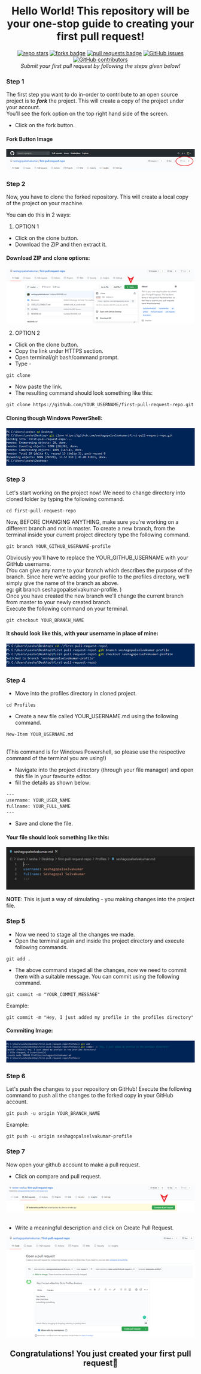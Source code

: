 <h1 align="center">Hello World! This repository will be your one-stop guide to creating your first pull request!</h1>

<div align="center">
    <a href="https://github.com/seshagopalselvakumar/first-pull-request-repo/stargazers"><img src="https://img.shields.io/github/stars/seshagopalselvakumar/first-pull-request-repo" alt="repo stars"></a>
  <a href="https://github.com/seshagopalselvakumar/first-pull-request-repo/network/members"><img src="https://img.shields.io/github/forks/seshagopalselvakumar/first-pull-request-repo" alt="forks badge"></a>
  <a href="https://github.com/seshagopalselvakumar/first-pull-request-repo/pulls"><img src="https://img.shields.io/github/issues-pr/seshagopalselvakumar/first-pull-request-repo" alt="pull requests badge"></a>
  <a href="https://github.com/seshagopalselvakumar/first-pull-request-repo/issues"><img alt="GitHub issues" src="https://img.shields.io/github/issues-raw/seshagopalselvakumar/first-pull-request-repo"></a>
  <a href="https://github.com/seshagopalselvakumar/first-pull-request-repo/graphs/contributors"><img alt="GitHub contributors" src="https://img.shields.io/github/contributors/seshagopalselvakumar/first-pull-request-repo"></a>
</div>

<div align="center">
  <i>Submit your first pull request by following the steps given below!</i>
</div>

### Step 1
The first step you want to do in-order to contribute to an open source project is to **_fork_** the project. This will create a copy of the project under your account.<br>
You'll see the fork option on the top right hand side of the screen.
- Click on the fork button.

<h4>Fork Button Image</h4>
<img src="https://github.com/seshagopalselvakumar/first-pull-request-repo/blob/master/Resources/forkimage.PNG" alt="fork button Image">


### Step 2
Now, you have to clone the forked repository. This will create a local copy of the project on your machine.

You can do this in 2 ways:


  


1. OPTION 1
  - Click on the clone button.
  - Download the ZIP and then extract it.

<h4>Download ZIP and clone options:</h4>
<img src="https://github.com/seshagopalselvakumar/first-pull-request-repo/blob/master/Resources/downloadzip.PNG" alt="Code Button Image">
  
2. OPTION 2
  - Click on the clone button.
  - Copy the link under HTTPS section.
  - Open terminal/git bash/command prompt.
  - Type -
  ```
  git clone
  ```
  - Now paste the link.
  - The resulting command should look something like this:
  ```
  git clone https://github.com/YOUR_USERNAME/first-pull-request-repo.git
  ```
<h4>Cloning though Windows PowerShell:</h4>
  <img src="https://github.com/seshagopalselvakumar/first-pull-request-repo/blob/master/Resources/clonerepo.PNG" alt="fork button link">


### Step 3
Let's start working on the project now! 
We need to change directory into cloned folder by typing the following command.
```
cd first-pull-request-repo
```
Now, BEFORE CHANGING ANYTHING, make sure you're working on a different branch and not in master. 
To create a new branch, from the terminal inside your current project directory type the following command.
```
git branch YOUR_GITHUB_USERNAME-profile
```
Obviously you'll have to replace the YOUR_GITHUB_USERNAME with your GitHub username.<br>
(You can give any name to your branch which describes the purpose of the branch. Since here we're adding your profile to the profiles directory, we'll simply give the name of the branch as above. 
<br>
eg: git branch seshagopalselvakumar-profile. )<br>
Once you have created the new branch we'll change the current branch from master to your newly created branch.<br>
Execute the following command on your terminal.
```
git checkout YOUR_BRANCH_NAME
```
<h4>It should look like this, with your username in place of mine:</h4>
<img src="https://github.com/seshagopalselvakumar/first-pull-request-repo/blob/master/Resources/Branching.PNG" alt="Branching procedure">

### Step 4
- Move into the profiles directory in cloned project.
```
cd Profiles
```
- Create a new file called YOUR_USERNAME.md using the following command.
```
New-Item YOUR_USERNAME.md
```
<br>(This command is for Windows Powershell, so please use the respective command of the terminal you are using!)
<br>
- Navigate into the project directory (through your file manager) and open this file in your favourite editor.
- fill the details as shown below:
```
---
username: YOUR_USER_NAME
fullname: YOUR_FULL_NAME
---
```
- Save and clone the file.<br>

<h4>Your file should look something like this:</h4>
<img src="https://github.com/seshagopalselvakumar/first-pull-request-repo/blob/master/Resources/added%20username%20and%20full%20name.PNG" alt="markdown file image">

**NOTE**: This is just a way of simulating - you making changes into the project file. 

### Step 5
- Now we need to stage all the changes we made. 
- Open the terminal again and inside the project directory and execute following commands.
```
git add .
```
- The above command staged all the changes, now we need to commit them with a suitable message. You can commit using the following command.
```
git commit -m "YOUR_COMMIT_MESSAGE"
```
Example:
```
git commit -m "Hey, I just added my profile in the profiles directory"
```
<h4>Commiting Image:</h4>
<img src="https://github.com/seshagopalselvakumar/first-pull-request-repo/blob/master/Resources/commit%20message.PNG" alt="Commiting Image">

### Step 6
Let's push the changes to your repository on GitHub! 
Execute the following command to push all the changes to the forked copy in your GitHub account.
```
git push -u origin YOUR_BRANCH_NAME
```

Example:
```
git push -u origin seshagopalselvakumar-profile
```

### Step 7
Now open your github account to make a pull request.
- Click on compare and pull request.

<div align="center">
  <img src="https://github.com/seshagopalselvakumar/first-pull-request-repo/blob/master/Resources/pull%20request%20available.PNG" alt="pr button">
</div>
<br>

- Write a meaningful description and click on Create Pull Request.

<div align="center">
  <img src="https://github.com/seshagopalselvakumar/first-pull-request-repo/blob/master/Resources/Submit%20PR.PNG">
</div>

<h2 align="center">Congratulations! You just created your first pull request🥳</h2>

